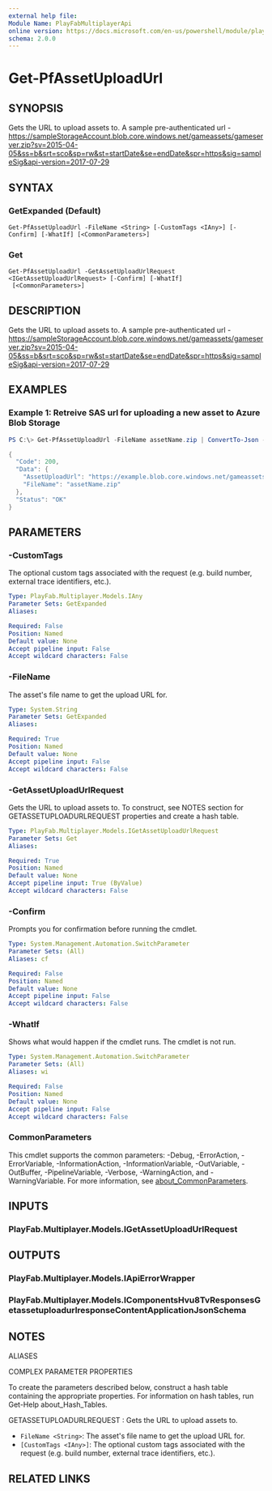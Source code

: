 ```yaml
---
external help file:
Module Name: PlayFabMultiplayerApi
online version: https://docs.microsoft.com/en-us/powershell/module/playfabmultiplayerapi/get-pfassetuploadurl
schema: 2.0.0
---
```


# Get-PfAssetUploadUrl

## SYNOPSIS
Gets the URL to upload assets to.
A sample pre-authenticated url - https://sampleStorageAccount.blob.core.windows.net/gameassets/gameserver.zip?sv=2015-04-05&ss=b&srt=sco&sp=rw&st=startDate&se=endDate&spr=https&sig=sampleSig&api-version=2017-07-29

## SYNTAX

### GetExpanded (Default)
```
Get-PfAssetUploadUrl -FileName <String> [-CustomTags <IAny>] [-Confirm] [-WhatIf] [<CommonParameters>]
```

### Get
```
Get-PfAssetUploadUrl -GetAssetUploadUrlRequest <IGetAssetUploadUrlRequest> [-Confirm] [-WhatIf]
 [<CommonParameters>]
```

## DESCRIPTION
Gets the URL to upload assets to.
A sample pre-authenticated url - https://sampleStorageAccount.blob.core.windows.net/gameassets/gameserver.zip?sv=2015-04-05&ss=b&srt=sco&sp=rw&st=startDate&se=endDate&spr=https&sig=sampleSig&api-version=2017-07-29

## EXAMPLES

### Example 1: Retreive SAS url for uploading a new asset to Azure Blob Storage
```powershell
PS C:\> Get-PfAssetUploadUrl -FileName assetName.zip | ConvertTo-Json -depth 5

{
  "Code": 200,
  "Data": {
    "AssetUploadUrl": "https://example.blob.core.windows.net/gameassets/assetName5.zip?sv=2015-04-05&ss=b&srt=sco&sp=rw&st=2021-02-16T17%3A50%3A54.1522880Z&se=2021-02-16T23%3A50%3A54.1522869Z&spr=https&sig=06dW11txp76vFjq%2BV9IiXwCSfyQYGHk%2FrKbtiUlbitM%3D&api-version=2018-03-28",
    "FileName": "assetName.zip"
  },
  "Status": "OK"
}
```



## PARAMETERS

### -CustomTags
The optional custom tags associated with the request (e.g.
build number, external trace identifiers, etc.).

```yaml
Type: PlayFab.Multiplayer.Models.IAny
Parameter Sets: GetExpanded
Aliases:

Required: False
Position: Named
Default value: None
Accept pipeline input: False
Accept wildcard characters: False
```

### -FileName
The asset's file name to get the upload URL for.

```yaml
Type: System.String
Parameter Sets: GetExpanded
Aliases:

Required: True
Position: Named
Default value: None
Accept pipeline input: False
Accept wildcard characters: False
```

### -GetAssetUploadUrlRequest
Gets the URL to upload assets to.
To construct, see NOTES section for GETASSETUPLOADURLREQUEST properties and create a hash table.

```yaml
Type: PlayFab.Multiplayer.Models.IGetAssetUploadUrlRequest
Parameter Sets: Get
Aliases:

Required: True
Position: Named
Default value: None
Accept pipeline input: True (ByValue)
Accept wildcard characters: False
```

### -Confirm
Prompts you for confirmation before running the cmdlet.

```yaml
Type: System.Management.Automation.SwitchParameter
Parameter Sets: (All)
Aliases: cf

Required: False
Position: Named
Default value: None
Accept pipeline input: False
Accept wildcard characters: False
```

### -WhatIf
Shows what would happen if the cmdlet runs.
The cmdlet is not run.

```yaml
Type: System.Management.Automation.SwitchParameter
Parameter Sets: (All)
Aliases: wi

Required: False
Position: Named
Default value: None
Accept pipeline input: False
Accept wildcard characters: False
```

### CommonParameters
This cmdlet supports the common parameters: -Debug, -ErrorAction, -ErrorVariable, -InformationAction, -InformationVariable, -OutVariable, -OutBuffer, -PipelineVariable, -Verbose, -WarningAction, and -WarningVariable. For more information, see [about_CommonParameters](http://go.microsoft.com/fwlink/?LinkID=113216).

## INPUTS

### PlayFab.Multiplayer.Models.IGetAssetUploadUrlRequest

## OUTPUTS

### PlayFab.Multiplayer.Models.IApiErrorWrapper

### PlayFab.Multiplayer.Models.IComponentsHvu8TvResponsesGetassetuploadurlresponseContentApplicationJsonSchema

## NOTES

ALIASES

COMPLEX PARAMETER PROPERTIES

To create the parameters described below, construct a hash table containing the appropriate properties. For information on hash tables, run Get-Help about_Hash_Tables.


GETASSETUPLOADURLREQUEST <IGetAssetUploadUrlRequest>: Gets the URL to upload assets to.
  - `FileName <String>`: The asset's file name to get the upload URL for.
  - `[CustomTags <IAny>]`: The optional custom tags associated with the request (e.g. build number, external trace identifiers, etc.).

## RELATED LINKS

